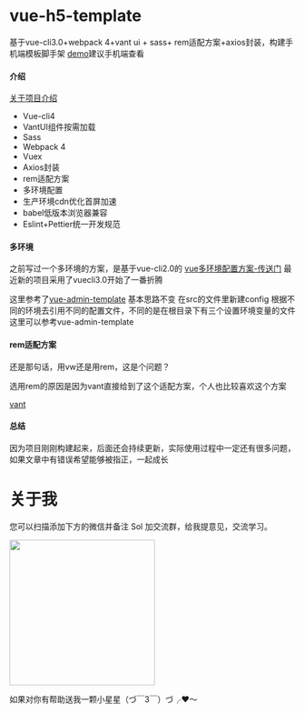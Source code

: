 # vue-h5-template

基于vue-cli3.0+webpack 4+vant ui + sass+ rem适配方案+axios封装，构建手机端模板脚手架
[demo](https://solui.cn/vue-h5-template/#/)建议手机端查看

#### 介绍
[关于项目介绍](https://segmentfault.com/a/1190000019275330)

- Vue-cli4    
- VantUI组件按需加载       
- Sass         
- Webpack 4        
- Vuex
- Axios封装
- rem适配方案
- 多环境配置
- 生产环境cdn优化首屏加速
- babel低版本浏览器兼容
- Eslint+Pettier统一开发规范
 
#### 多环境


之前写过一个多环境的方案，是基于vue-cli2.0的  [vue多环境配置方案-传送门](https://segmentfault.com/a/1190000019136606)
最近新的项目采用了vuecli3.0开始了一番折腾

这里参考了[vue-admin-template](https://github.com/PanJiaChen/vue-admin-template)  基本思路不变
在src的文件里新建config 根据不同的环境去引用不同的配置文件，不同的是在根目录下有三个设置环境变量的文件
这里可以参考vue-admin-template

#### rem适配方案

还是那句话，用vw还是用rem，这是个问题？

选用rem的原因是因为vant直接给到了这个适配方案，个人也比较喜欢这个方案

[vant](https://youzan.github.io/vant/#/zh-CN/quickstart)  
 
 #### 总结

因为项目刚刚构建起来，后面还会持续更新，实际使用过程中一定还有很多问题，如果文章中有错误希望能够被指正，一起成长

# 关于我

您可以扫描添加下方的微信并备注 Sol 加交流群，给我提意见，交流学习。
<p>
  <img src="https://tweapp.top1buyer.com/mine.jpg" width="256" style="display:inline;">
</p>
 
如果对你有帮助送我一颗小星星（づ￣3￣）づ╭❤～
